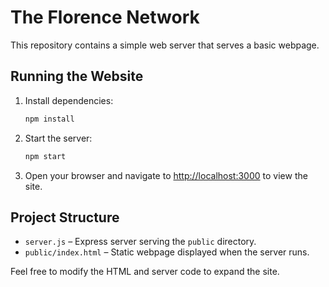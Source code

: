 # The Florence Network

This repository contains a simple web server that serves a basic webpage.

## Running the Website

1. Install dependencies:
   ```bash
   npm install
   ```
2. Start the server:
   ```bash
   npm start
   ```
3. Open your browser and navigate to [http://localhost:3000](http://localhost:3000) to view the site.

## Project Structure

- `server.js` – Express server serving the `public` directory.
- `public/index.html` – Static webpage displayed when the server runs.

Feel free to modify the HTML and server code to expand the site.
